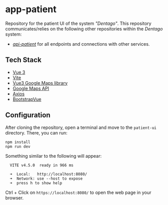 # app-patient

Repository for the patient UI of the system *"Dentago"*.
This repository communicates/relies on the following other repositories within the *Dentago* system:
- [*api-patient*](https://git.chalmers.se/courses/dit355/2023/student-teams/dit356-2023-13/api-patient) for all endpoints and connections with other services.

## Tech Stack
- [Vue 3](https://vuejs.org/)
- [Vite](https://vitejs.dev/)
- [Vue3 Google Maps library](https://www.npmjs.com/package/vue3-google-map)
- [Google Maps API](https://developers.google.com/maps)
- [Axios](https://axios-http.com/docs/intro)
- [BootstrapVue](https://bootstrap-vue.org/)

## Configuration

After cloning the repository, open a terminal and move to the `patient-ui` directory. There, you can run:
```
npm install
npm run dev
```

Something similar to the following will appear:
```
  VITE v4.5.0  ready in 966 ms

  ➜  Local:   http://localhost:8080/
  ➜  Network: use --host to expose
  ➜  press h to show help

```

Ctrl + Click on `https://localhost:8080/` to open the web page in your browser.